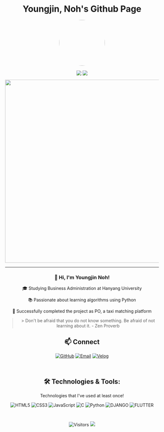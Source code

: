<h1 align="center">Youngjin, Noh's Github Page</h1>
<p align="center">
  <img src="[([https://avatars.githubusercontent.com/u/133024268?v=4)](https://github.com/account)" width="150" style="border-radius: 50%;">
</p>
<p align="center">
  <img align='center' src="https://mazandi.herokuapp.com/api?handle=emzmfdudwls&theme=cold">
  <img align='center' src="http://mazassumnida.wtf/api/v2/generate_badge?boj=emzmfdudwls">
</p>
<p align="center">
  <img src="#" width = "600">
</p>
<div align="center">   
  <hr>
  <h3>👋 Hi, I'm Youngjin Noh!</h3>
  <p>🎓 Studying Business Administration at Hanyang University</p>
  <p>📚 Passionate about learning algorithms using Python</p>
  <p>🌟 Successfully completed the project as PO, a taxi matching platform</p>
  <blockquote>
> Don't be afraid that you do not know something. Be afraid of not learning about it. - Zen Proverb
  </blockquote>
  <h2 align="center">📫 Connect</h2>
<p align="center">
  <a href="https://github.com/yyoungjin" target="_blank"><img alt="GitHub" src="https://img.shields.io/badge/GitHub-100000?style=for-the-badge&logo=github&logoColor=white" /></a>
  <a href="mailto:emzmfdudwls@naver.com" target="_blank"><img alt="Email" src="https://img.shields.io/badge/Email-D14836?style=for-the-badge&logo=gmail&logoColor=white" /></a>
  <a href="https://velog.io/@yyoungjin" target="_blank"><img alt="Velog" src="https://img.shields.io/badge/Velog-20C997?style=for-the-badge&logo=velog&logoColor=white" /></a>
</p>

  <br>
  <h2>🛠️ Technologies & Tools:</h2>
  <p>Technologies that I've used at least once!</p>
  <img src="https://img.shields.io/badge/HTML5-E34F26?style=for-the-badge&logo=html5&logoColor=white" alt="HTML5" />
  <img src="https://img.shields.io/badge/CSS3-1572B6?style=for-the-badge&logo=css3&logoColor=white" alt="CSS3" />
  <img src="https://img.shields.io/badge/JavaScript-F7DF1E?style=for-the-badge&logo=javascript&logoColor=black" alt="JavaScript" />
  <img src="https://img.shields.io/badge/C-A8B9CC?style=for-the-badge&logo=c&logoColor=black" alt="C" />
  <img src="https://img.shields.io/badge/Python-3776AB?style=for-the-badge&logo=python&logoColor=white" alt="Python" />
  <img src="https://img.shields.io/badge/Django-092E20?style=for-the-badge&logo=Django&logoColor=white" alt="DJANGO" />
  <img src="https://img.shields.io/badge/FLUTTER-092E20?style=for-the-badge&logo=FLUTTER&logoColor=white" alt="FLUTTER" />
</div>
<p>&nbsp;</p>
<p align="center">
  <img src="https://komarev.com/ghpvc/?username=yyoungjin&color=blue&style=flat-square" alt="Visitors">
  <img src="https://hits.seeyoufarm.com/api/count/incr/badge.svg?url=https%3A%2F%2Fgithub.com%2Fyyoungjin&count_bg=%2379C83D&title_bg=%23555555&icon=&icon_color=%23E7E7E7&title=hits&edge_flat=false">
</p>
